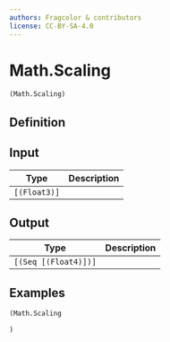```yaml
---
authors: Fragcolor & contributors
license: CC-BY-SA-4.0
---
```



# Math.Scaling

```clojure
(Math.Scaling)
```


## Definition




## Input

| Type | Description |
|------|-------------|
| `[(Float3)]` |  |


## Output

| Type | Description |
|------|-------------|
| `[(Seq [(Float4)])]` |  |


## Examples

```clojure
(Math.Scaling

)
```
